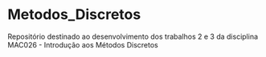 # Metodos_Discretos
Repositório destinado ao desenvolvimento dos trabalhos 2 e 3 da disciplina MAC026 - Introdução aos Métodos Discretos
